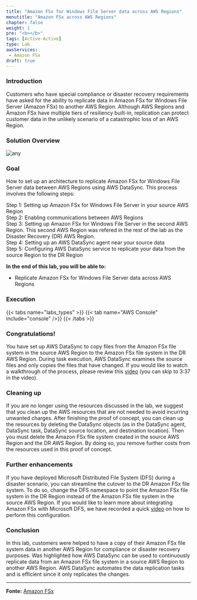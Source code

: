 ```yaml
---
title: "Amazon FSx for Windows File Server data across AWS Regions"
menutitle: "Amazon FSx across AWS Regions"
chapter: false
weight: 1
pre: "<b></b>"
tags: [Active-Active]
type: Lab
awsServices:
 - Amazon FSx
draft: true
---
```



### Introduction
Customers who have special compliance or disaster recovery requirements have asked for the ability to replicate data in Amazon FSx for Windows File Server (Amazon FSx) to another AWS Region. Although AWS Regions and Amazon FSx have multiple tiers of resiliency built-in, replication can protect customer data in the unlikely scenario of a catastrophic loss of an AWS Region.


### Solution Overview


![any](/images/architecture.png)

### Goal

How to set up an architecture to replicate Amazon FSx for Windows File Server data between AWS Regions using AWS DataSync. This process involves the following steps:

Step 1: Setting up Amazon FSx for Windows File Server in your source AWS Region<br>
Step 2: Enabling communications between AWS Regions<br>
Step 3: Setting up Amazon FSx for Windows File Server in the second AWS Region. This second AWS Region was refered in the rest of the lab as the Disaster Recovery (DR) AWS Region.<br>
Step 4: Setting up an AWS DataSync agent near your source data<br>
Step 5: Configuring AWS DataSync service to replicate your data from the source Region to the DR Region<br>






**In the end of this lab, you will be able to:**
- Replicate Amazon FSx for Windows File Server data across AWS Regions




### Execution
{{< tabs name="labs_types" >}} 
{{< tab name="AWS Console" include="console" />}} 
{{< /tabs >}}

### Congratulations!

You have set up AWS DataSync to copy files from the Amazon FSx file system in the source AWS Region to the Amazon FSx file system in the DR AWS Region. During task execution, AWS DataSync examines the source files and only copies the files that have changed. If you would like to watch a walkthrough of the process, please review this [video](https://www.youtube.com/watch?v=YO-i6GIGD1E&feature=youtu.be) (you can skip to 3:37 in the video).

### Cleaning up

If you are no longer using the resources discussed in the lab, we suggest that you clean up the AWS resources that are not needed to avoid incurring unwanted charges. After finishing the proof of concept, you can clean up the resources by deleting the DataSync objects (as in the DataSync agent, DataSync task, DataSync source location, and destination location). Then you must delete the Amazon FSx file system created in the source AWS Region and the DR AWS Region. By doing so, you remove further costs from the resources used in this proof of concept.

### Further enhancements

If you have deployed Microsoft Distributed File System (DFS) during a disaster scenario, you can streamline the cutover to the DR Amazon FSx file system. To do so, change the DFS namespace to point the Amazon FSx file system in the DR Region instead of the Amazon FSx file system in the source AWS Region. If you would like to learn more about integrating Amazon FSx with Microsoft DFS, we have recorded a quick [video](https://www.youtube.com/watch?v=s482kj_xMeE&feature=youtu.be) on how to perform this configuration.

### Conclusion

In this lab, customers were helped to have a copy of their Amazon FSx file system data in another AWS Region for compliance or disaster recovery purposes. Was highlighted how AWS DataSync can be used to continuously replicate data from an Amazon FSx file system in a source AWS Region to another AWS Region. AWS DataSync automates the data replication tasks and is efficient since it only replicates the changes.


----- 

**Fonte:** [Amazon FSx](https://aws.amazon.com/blogs/storage/how-to-replicate-amazon-fsx-file-server-data-across-aws-regions/)




